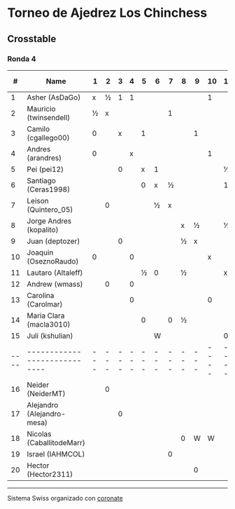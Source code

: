 # Torneo de Ajedrez Los Chinchess

## Crosstable
### Ronda 4

|  # | Name                       | 1 | 2 | 3 | 4 | 5 | 6 | 7 | 8 | 9 | 10 | 11 | 12 | 13 | 14 | 15 | 16 | 17 | 18 | 19 | 20 | Score | Solkoff | Direct match | Initial rating |
|----|----------------------------|---|---|---|---|---|---|---|---|---|----|----|----|----|----|----|----|----|----|----|----|-------|---------|--------------|----------------|
|  1 | Asher (AsDaGo)             | x | ½ | 1 | 1 |   |   |   |   |   |  1 |    |    |    |    |    |    |    |    |    |    | 3½    |     11½ |              |           2140 |
|  2 | Mauricio (twinsendell)     | ½ | x |   |   |   |   | 1 |   |   |    |    |  1 |    |    |    |  1 |    |    |    |    | 3½    |       9 |              |           1687 |
|  3 | Camilo (cgallego00)        | 0 |   | x |   | 1 |   |   |   | 1 |    |    |    |    |    |    |    |  1 |    |    |    | 3     |      9½ |              |           1907 |
|  4 | Andres (arandres)          | 0 |   |   | x |   |   |   |   |   |  1 |    |  1 |  1 |    |    |    |    |    |    |    | 3     |      9½ |              |           1784 |
|  5 | Pei (pei12)                |   |   | 0 |   | x | 1 |   |   |   |    |  ½ |    |    |  1 |    |    |    |    |    |    | 2½    |       9 |              |           2052 |
|  6 | Santiago (Ceras1998)       |   |   |   |   | 0 | x | ½ |   |   |    |  1 |    |    |    |  1 |    |    |    |    |    | 2½    |      8½ |              |           1500 |
|  7 | Leison (Quintero_05)       |   | 0 |   |   |   | ½ | x |   |   |    |    |    |    |  1 |    |    |    |    |  1 |    | 2½    |       8 |              |           1689 |
|  8 | Jorge Andres (kopalito)    |   |   |   |   |   |   |   | x | ½ |    |  ½ |    |    |  ½ |    |    |    |  1 |    |    | 2½    |       7 |              |           1845 |
|  9 | Juan (deptozer)            |   |   | 0 |   |   |   |   | ½ | x |    |    |    |    |    |    |    |    |  1 |    |  1 | 2½    |      6½ |              |           1683 |
| 10 | Joaquin (OseznoRaudo)      | 0 |   |   | 0 |   |   |   |   |   |  x |    |    |  1 |    |    |    |    |  1 |    |    | 2     |      9½ |              |           1552 |
| 11 | Lautaro (Altaleff)         |   |   |   |   | ½ | 0 |   | ½ |   |    |  x |    |    |    |  1 |    |    |    |    |    | 2     |       9 |              |           1522 |
| 12 | Andrew (wmass)             |   | 0 |   | 0 |   |   |   |   |   |    |    |  x |    |    |    |    |  1 |    |  1 |    | 2     |       8 |              |           1500 |
| 13 | Carolina (Carolmar)        |   |   |   | 0 |   |   |   |   |   |  0 |    |    |  x |    |    |  1 |  1 |    |    |    | 2     |       7 |              |           1500 |
| 14 | Maria Clara (macla3010)    |   |   |   |   | 0 |   | 0 | ½ |   |    |    |    |    |  x |    |  1 |    |    |    |    | 1½    |      8½ |              |           1629 |
| 15 | Juli (kshulian)            |   |   |   |   |   | W |   |   |   |    |  0 |    |    |    |  x |    |    |    |  ½ |  1 | 1½    |       5 |              |           1601 |
|----|----------------------------|---|---|---|---|---|---|---|---|---|----|----|----|----|----|----|----|----|----|----|----|-------|---------|--------------|----------------|
| 16 | Neider (NeiderMT)          |   | 0 |   |   |   |   |   |   |   |    |    |    |  0 |  0 |    |  x |    |    |  1 |    | 1     |      7½ |              |           1417 |
| 17 | Alejandro (Alejandro-mesa) |   |   | 0 |   |   |   |   |   |   |    |    |  W |  0 |    |    |    |  x |    |    |  1 | 1     |       7 |              |           1505 |
| 18 | Nicolas (CaballitodeMarr)  |   |   |   |   |   |   |   | 0 | W |  W |    |    |    |    |    |    |    |  x |    |  1 | 1     |       7 |              |           1500 |
| 19 | Israel (IAHMCOL)           |   |   |   |   |   |   | 0 |   |   |    |    |  0 |    |    |  ½ |  0 |    |    |  x |    | ½     |       7 |              |           1387 |
| 20 | Hector (Hector2311)        |   |   |   |   |   |   |   |   | 0 |    |    |    |    |    |  0 |    |  0 |  0 |    |  x | 0     |       6 |              |           1476 |

***

Sistema Swiss organizado con [coronate](https://coronate.netlify.app/)
